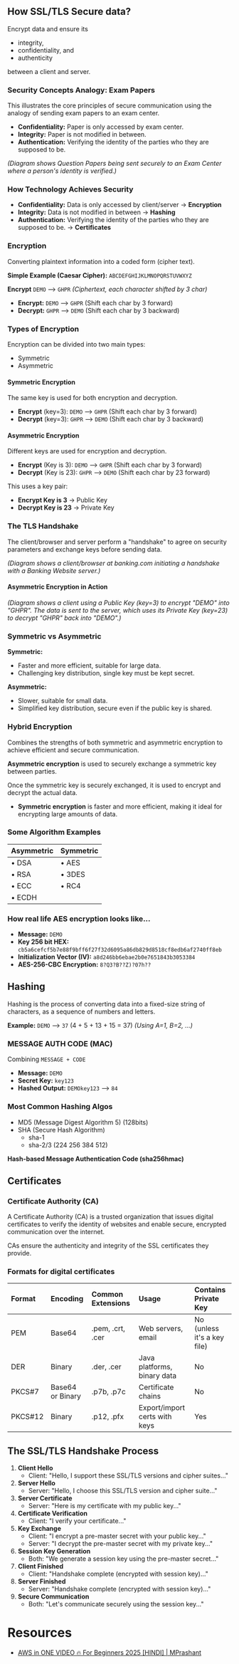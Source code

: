 ## How SSL/TLS Secure data?

Encrypt data and ensure its
*   integrity,
*   confidentiality, and
*   authenticity

between a client and server.

### Security Concepts Analogy: Exam Papers

This illustrates the core principles of secure communication using the analogy of sending exam papers to an exam center.

*   **Confidentiality:** Paper is only accessed by exam center.
*   **Integrity:** Paper is not modified in between.
*   **Authentication:** Verifying the identity of the parties who they are supposed to be.

*(Diagram shows Question Papers being sent securely to an Exam Center where a person's identity is verified.)*

### How Technology Achieves Security

*   **Confidentiality:** Data is only accessed by client/server -> **Encryption**
*   **Integrity:** Data is not modified in between -> **Hashing**
*   **Authentication:** Verifying the identity of the parties who they are supposed to be. -> **Certificates**

### Encryption

Converting plaintext information into a coded form (cipher text).

**Simple Example (Caesar Cipher):**
`ABCDEFGHIJKLMNOPQRSTUVWXYZ`

**Encrypt** `DEMO` --> `GHPR`
*(Ciphertext, each character shifted by 3 char)*

*   **Encrypt:** `DEMO` --> `GHPR` (Shift each char by 3 forward)
*   **Decrypt:** `GHPR` --> `DEMO` (Shift each char by 3 backward)

### Types of Encryption

Encryption can be divided into two main types:
*   Symmetric
*   Asymmetric

#### Symmetric Encryption
The same key is used for both encryption and decryption.

*   **Encrypt** (key=3): `DEMO` --> `GHPR` (Shift each char by 3 forward)
*   **Decrypt** (key=3): `GHPR` --> `DEMO` (Shift each char by 3 backward)

#### Asymmetric Encryption
Different keys are used for encryption and decryption.

*   **Encrypt** (Key is 3): `DEMO` --> `GHPR` (Shift each char by 3 forward)
*   **Decrypt** (Key is 23): `GHPR` --> `DEMO` (Shift each char by 23 forward)

This uses a key pair:
*   **Encrypt Key is 3** -> Public Key
*   **Decrypt Key is 23** -> Private Key

### The TLS Handshake

The client/browser and server perform a "handshake" to agree on security parameters and exchange keys before sending data.

*(Diagram shows a client/browser at banking.com initiating a handshake with a Banking Website server.)*

#### Asymmetric Encryption in Action

*(Diagram shows a client using a Public Key (key=3) to encrypt "DEMO" into "GHPR". The data is sent to the server, which uses its Private Key (key=23) to decrypt "GHPR" back into "DEMO".)*

### Symmetric vs Asymmetric

**Symmetric:**
*   Faster and more efficient, suitable for large data.
*   Challenging key distribution, single key must be kept secret.

**Asymmetric:**
*   Slower, suitable for small data.
*   Simplified key distribution, secure even if the public key is shared.

### Hybrid Encryption

Combines the strengths of both symmetric and asymmetric encryption to achieve efficient and secure communication.

**Asymmetric encryption** is used to securely exchange a symmetric key between parties.

Once the symmetric key is securely exchanged, it is used to encrypt and decrypt the actual data.
*   **Symmetric encryption** is faster and more efficient, making it ideal for encrypting large amounts of data.

### Some Algorithm Examples

| Asymmetric | Symmetric |
| :--------- | :-------- |
| • DSA      | • AES     |
| • RSA      | • 3DES    |
| • ECC      | • RC4     |
| • ECDH     |           |

### How real life AES encryption looks like...

*   **Message:** `DEMO`
*   **Key 256 bit HEX:** `cb5a6cefcf5b7e88f9bff6f27f32d6095a86db829d8518cf8edb6af2740ff8eb`
*   **Initialization Vector (IV):** `a8d246bb6ebae2b0e7651843b3053384`
*   **AES-256-CBC Encryption:** `8?Q3?B??Z)?07h??`

## Hashing

Hashing is the process of converting data into a fixed-size string of characters, as a sequence of numbers and letters.

**Example:** `DEMO` --> `37` (4 + 5 + 13 + 15 = 37)
*(Using A=1, B=2, ...)*

### MESSAGE AUTH CODE (MAC)
Combining `MESSAGE + CODE`

*   **Message:** `DEMO`
*   **Secret Key:** `key123`
*   **Hashed Output:** `DEMOkey123` --> `84`

### Most Common Hashing Algos

*   MD5 (Message Digest Algorithm 5) (128bits)
*   SHA (Secure Hash Algorithm)
    *   sha-1
    *   sha-2/3 (224 256 384 512)

**Hash-based Message Authentication Code (sha256hmac)**



## Certificates

### Certificate Authority (CA)
A Certificate Authority (CA) is a trusted organization that issues digital certificates to verify the identity of websites and enable secure, encrypted communication over the internet.

CAs ensure the authenticity and integrity of the SSL certificates they provide.

### Formats for digital certificates

| Format  | Encoding        | Common Extensions   | Usage                         | Contains Private Key          |
| :------ | :-------------- | :------------------ | :---------------------------- | :---------------------------- |
| PEM     | Base64          | .pem, .crt, .cer    | Web servers, email            | No (unless it's a key file)   |
| DER     | Binary          | .der, .cer          | Java platforms, binary data   | No                            |
| PKCS#7  | Base64 or Binary | .p7b, .p7c          | Certificate chains            | No                            |
| PKCS#12 | Binary          | .p12, .pfx          | Export/import certs with keys | Yes                           |



## The SSL/TLS Handshake Process

1.  **Client Hello**
    *   Client: "Hello, I support these SSL/TLS versions and cipher suites..."
2.  **Server Hello**
    *   Server: "Hello, I choose this SSL/TLS version and cipher suite..."
3.  **Server Certificate**
    *   Server: "Here is my certificate with my public key..."
4.  **Certificate Verification**
    *   Client: "I verify your certificate..."
5.  **Key Exchange**
    *   Client: "I encrypt a pre-master secret with your public key..."
    *   Server: "I decrypt the pre-master secret with my private key..."
6.  **Session Key Generation**
    *   Both: "We generate a session key using the pre-master secret..."
7.  **Client Finished**
    *   Client: "Handshake complete (encrypted with session key)..."
8.  **Server Finished**
    *   Server: "Handshake complete (encrypted with session key)..."
9.  **Secure Communication**
    *   Both: "Let's communicate securely using the session key..."


# Resources
* [AWS in ONE VIDEO 🔥 For Beginners 2025 [HINDI] | MPrashant](https://www.youtube.com/watch?v=N4sJj-SxX00)